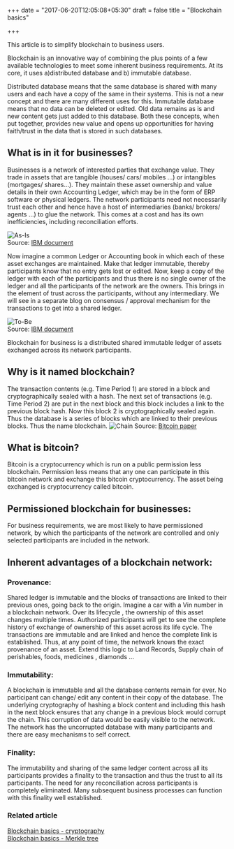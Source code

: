 +++
date = "2017-06-20T12:05:08+05:30"
draft = false
title = "Blockchain basics"

+++

This article is to simplify blockchain to business users. 

Blockchain is an innovative way of combining the plus points of a few available technologies to meet some inherent business requirements. At its core, it uses a)distributed database and b) immutable database. 

Distributed database means that the same database is shared with many users and each have a copy of the same in their systems. This is not a new concept and there are many different uses for this. Immutable database means that no data can be deleted or edited. Old data remains as is and new content gets just added to this database. Both these concepts, when put together, provides new value and opens up opportunities for having faith/trust in the data that is stored in such databases. 

## What is in it for businesses?

Businesses is a network of interested parties that exchange value. They trade in assets that are tangible (houses/ cars/ mobiles …) or intangibles (mortgages/ shares…). They maintain these asset ownership and value details in their own Accounting Ledger, which may be in the form of ERP software or physical ledgers. The network participants need not necessarily trust each other and hence have a host of intermediaries (banks/ brokers/ agents …) to glue the network. This comes at a cost and has its own inefficiencies, including reconciliation efforts. 

![As-Is](/blog/img/image1.png)  
Source: [IBM document](http://www-05.ibm.com/be/businessconnect/assets/files/Blockchain-A-new-disruption-in-financial-servies.pdf)

Now imagine a common Ledger or Accounting book in which each of these asset exchanges are maintained. Make that ledger immutable, thereby participants know that no entry gets lost or edited. Now, keep a copy of the ledger with each of the participants and thus there is no single owner of the ledger and all the participants of the network are the owners. This brings in the element of trust across the participants, without any intermediary. We will see in a separate blog on consensus / approval mechanism for the transactions to get into a shared ledger.

![To-Be](/blog/img/image2.png)  
Source: [IBM document](http://www-05.ibm.com/be/businessconnect/assets/files/Blockchain-A-new-disruption-in-financial-servies.pdf)


Blockchain for business is a distributed shared immutable ledger of assets exchanged across its network participants. 

## Why is it named blockchain?

The transaction contents (e.g. Time Period 1) are stored in a block and cryptographically sealed with a hash. The next set of transactions (e.g. Time Period 2) are put in the next block and this block includes a link to the previous block hash. Now this block 2 is cryptographically sealed again. Thus the database is a series of blocks which are linked to their previous blocks. Thus the name blockchain.
![Chain](/blog/img/image3.png)
Source: [Bitcoin paper](https://bitcoin.org/bitcoin.pdf)

## What is bitcoin?

Bitcoin is a cryptocurrency which is run on a public permission less blockchain. Permission less means that any one can participate in this bitcoin network and exchange this bitcoin cryptocurrency. The asset being exchanged is cryptocurrency called bitcoin. 

## Permissioned blockchain for businesses:

For business requirements, we are most likely to have permissioned network, by which the participants of the network are controlled and only selected participants are included in the network.

## Inherent advantages of a blockchain network:

### Provenance: 

Shared ledger is immutable and the blocks of transactions are linked to their previous ones, going back to the origin. Imagine a car with a Vin number in a blockchain network. Over its lifecycle , the ownership of this asset changes multiple times. Authorized participants will get to see the complete history of exchange of ownership of this asset across its life cycle. The transactions are immutable and are linked and hence the complete link is established. Thus, at any point of time, the network knows the exact provenance of an asset. Extend this logic to Land Records, Supply chain of perishables, foods, medicines , diamonds …

### Immutability: 

A blockchain is immutable and all the database contents remain for ever. No participant can change/ edit any content in their copy of the database. The underlying cryptography of hashing a block content and including this hash in the next block ensures that any change in a previous block would corrupt the chain. This corruption of data would be easily visible to the network. The network has the uncorrupted database with many participants and there are easy mechanisms to self correct. 

### Finality: 

The immutability and sharing of the same ledger content across all its participants provides a finality to the transaction and thus the trust to all its participants. The need for any reconciliation across participants is completely eliminated. Many subsequent business processes can function with this finality well established.

### Related article

[Blockchain basics - cryptography](https://www.linkedin.com/pulse/cryptography-basics-blockchain-govindarajan-r)  
[Blockchain basics - Merkle tree](https://www.linkedin.com/pulse/blockchain-basics-merkle-tree-govindarajan-r)  
